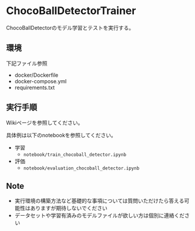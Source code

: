 # ChocoBallDetectorTrainer

ChocoBallDetectorのモデル学習とテストを実行する。

## 環境

下記ファイル参照

- docker/Dockerfile
- docker-compose.yml
- requirements.txt

## 実行手順

Wikiページを参照してください。

具体例は以下のnotebookを参照してください。

- 学習
  - `notebook/train_chocoball_detector.ipynb`
- 評価
  - `notebook/evaluation_chocoball_detector.ipynb`

## Note

- 実行環境の構築方法など基礎的な事項については質問いただけたら答える可能性はありますが期待しないでください
- データセットや学習有済みのモデルファイルが欲しい方は個別に連絡ください
